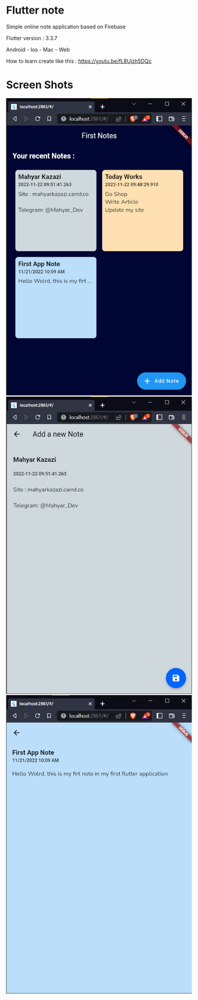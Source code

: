 # Flutter note

Simple online note application based on Firebase

Flutter version : 3.3.7

Android - Ios - Mac - Web

How to learn create like this : https://youtu.be/fL8Ujzh5DQc

# Screen Shots
![Home](/Screenshots/1.png)
![Editor](/Screenshots/2.png)
![Reader](/Screenshots/3.png)